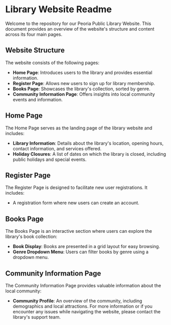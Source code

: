 # Library Website Readme

Welcome to the repository for our Peoria Public Library Website. This document provides an overview of the website's structure and content across its four main pages.

## Website Structure

The website consists of the following pages:

- **Home Page**: Introduces users to the library and provides essential information.
- **Register Page**: Allows new users to sign up for library membership.
- **Books Page**: Showcases the library's collection, sorted by genre.
- **Community Information Page**: Offers insights into local community events and information.

## Home Page

The Home Page serves as the landing page of the library website and includes:

- **Library Information**: Details about the library's location, opening hours, contact information, and services offered.
- **Holiday Closures**: A list of dates on which the library is closed, including public holidays and special events.

## Register Page

The Register Page is designed to facilitate new user registrations. It includes:

- A registration form where new users can create an account.

## Books Page

The Books Page is an interactive section where users can explore the library's book collection:

- **Book Display**: Books are presented in a grid layout for easy browsing.
- **Genre Dropdown Menu**: Users can filter books by genre using a dropdown menu.

## Community Information Page

The Community Information Page provides valuable information about the local community:

- **Community Profile**: An overview of the community, including demographics and local attractions.
For more information or if you encounter any issues while navigating the website, please contact the library's support team.
